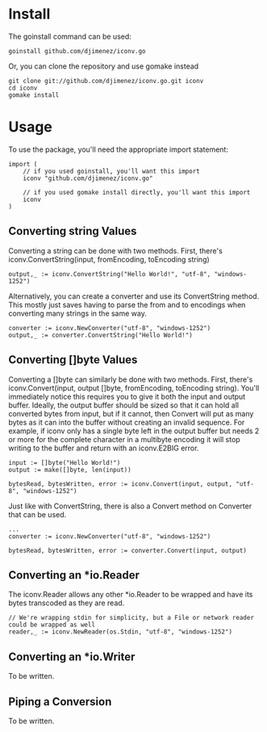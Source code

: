 Install
=======

The goinstall command can be used:

	goinstall github.com/djimenez/iconv.go

Or, you can clone the repository and use gomake instead

	git clone git://github.com/djimenez/iconv.go.git iconv
	cd iconv
	gomake install

Usage
=====

To use the package, you'll need the appropriate import statement:

	import (
		// if you used goinstall, you'll want this import
		iconv "github.com/djimenez/iconv.go"

		// if you used gomake install directly, you'll want this import
		iconv
	)

Converting string Values 
------------------------

Converting a string can be done with two methods. First, there's iconv.ConvertString(input, fromEncoding, toEncoding string)

	output,_ := iconv.ConvertString("Hello World!", "utf-8", "windows-1252")

Alternatively, you can create a converter and use its ConvertString method. This mostly just saves having to parse the from and to encodings when converting many strings in the same way.

	converter := iconv.NewConverter("utf-8", "windows-1252")
	output,_ := converter.ConvertString("Hello World!")

Converting []byte Values
------------------------

Converting a []byte can similarly be done with two methods. First, there's iconv.Convert(input, output []byte, fromEncoding, toEncoding string). You'll immediately notice this requires you to give it both the input and output buffer. Ideally, the output buffer should be sized so that it can hold all converted bytes from input, but if it cannot, then Convert will put as many bytes as it can into the buffer without creating an invalid sequence. For example, if iconv only has a single byte left in the output buffer but needs 2 or more for the complete character in a multibyte encoding it will stop writing to the buffer and return with an iconv.E2BIG error.

	input := []byte("Hello World!")
	output := make([]byte, len(input))
	
	bytesRead, bytesWritten, error := iconv.Convert(input, output, "utf-8", "windows-1252")

Just like with ConvertString, there is also a Convert method on Converter that can be used.

	...
	converter := iconv.NewConverter("utf-8", "windows-1252")
	
	bytesRead, bytesWritten, error := converter.Convert(input, output)

Converting an *io.Reader
------------------------

The iconv.Reader allows any other *io.Reader to be wrapped and have its bytes transcoded as they are read. 

	// We're wrapping stdin for simplicity, but a File or network reader could be wrapped as well
	reader,_ := iconv.NewReader(os.Stdin, "utf-8", "windows-1252")

Converting an *io.Writer
------------------------

To be written.

Piping a Conversion
-------------------

To be written.
